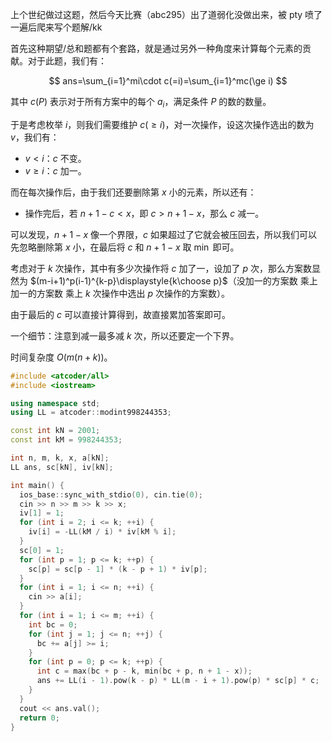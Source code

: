 上个世纪做过这题，然后今天比赛（abc295）出了道弱化没做出来，被 pty 喷了一遍后爬来写个题解/kk

首先这种期望/总和题都有个套路，就是通过另外一种角度来计算每个元素的贡献。对于此题，我们有：

$$
ans=\sum_{i=1}^mi\cdot c(=i)=\sum_{i=1}^mc(\ge i)
$$

其中 $c(P)$ 表示对于所有方案中的每个 $a_i$，满足条件 $P$ 的数的数量。

于是考虑枚举 $i$，则我们需要维护 $c(\ge i)$，对一次操作，设这次操作选出的数为 $v$，我们有：

- $v<i$：$c$ 不变。
- $v\ge i$：$c$ 加一。

而在每次操作后，由于我们还要删除第 $x$ 小的元素，所以还有：

- 操作完后，若 $n+1-c<x$，即 $c>n+1-x$，那么 $c$ 减一。

可以发现，$n+1-x$ 像一个界限，$c$ 如果超过了它就会被压回去，所以我们可以先忽略删除第 $x$ 小，在最后将 $c$ 和 $n+1-x$ 取 $\min$ 即可。

考虑对于 $k$ 次操作，其中有多少次操作将 $c$ 加了一，设加了 $p$ 次，那么方案数显然为 $(m-i+1)^p(i-1)^{k-p}\displaystyle{k\choose p}$（没加一的方案数 乘上 加一的方案数 乘上 $k$ 次操作中选出 $p$ 次操作的方案数）。

由于最后的 $c$ 可以直接计算得到，故直接累加答案即可。

一个细节：注意到减一最多减 $k$ 次，所以还要定一个下界。

时间复杂度 $O(m(n+k))$。

```cpp
#include <atcoder/all>
#include <iostream>

using namespace std;
using LL = atcoder::modint998244353;

const int kN = 2001;
const int kM = 998244353;

int n, m, k, x, a[kN];
LL ans, sc[kN], iv[kN];

int main() {
  ios_base::sync_with_stdio(0), cin.tie(0);
  cin >> n >> m >> k >> x;
  iv[1] = 1;
  for (int i = 2; i <= k; ++i) {
    iv[i] = -LL(kM / i) * iv[kM % i];
  }
  sc[0] = 1;
  for (int p = 1; p <= k; ++p) {
    sc[p] = sc[p - 1] * (k - p + 1) * iv[p];
  }
  for (int i = 1; i <= n; ++i) {
    cin >> a[i];
  }
  for (int i = 1; i <= m; ++i) {
    int bc = 0;
    for (int j = 1; j <= n; ++j) {
      bc += a[j] >= i;
    }
    for (int p = 0; p <= k; ++p) {
      int c = max(bc + p - k, min(bc + p, n + 1 - x));
      ans += LL(i - 1).pow(k - p) * LL(m - i + 1).pow(p) * sc[p] * c;
    }
  }
  cout << ans.val();
  return 0;
}
```
